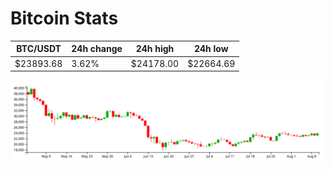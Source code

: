 # Bitcoin Stats

BTC/USDT|24h change|24h high|24h low|
|---|---|---|---|
|$23893.68|3.62%|$24178.00|$22664.69|

<img src="./chart.svg">
